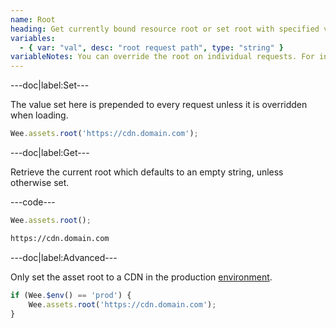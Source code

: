 ```yaml
---
name: Root
heading: Get currently bound resource root or set root with specified value
variables:
  - { var: "val", desc: "root request path", type: "string" }
variableNotes: You can override the root on individual requests. For instance, you may want to load all your static assets from a CDN but need to pull JSON or other files from the local server.
---
```


---doc|label:Set---

The value set here is prepended to every request unless it is overridden when loading.

```javascript
Wee.assets.root('https://cdn.domain.com');
```

---doc|label:Get---

Retrieve the current root which defaults to an empty string, unless otherwise set.

---code---

```javascript
Wee.assets.root();
```

```html
https://cdn.domain.com
```

---doc|label:Advanced---

Only set the asset root to a CDN in the production [environment](https://www.weepower.com/script/core#env).

```javascript
if (Wee.$env() == 'prod') {
	Wee.assets.root('https://cdn.domain.com');
}
```